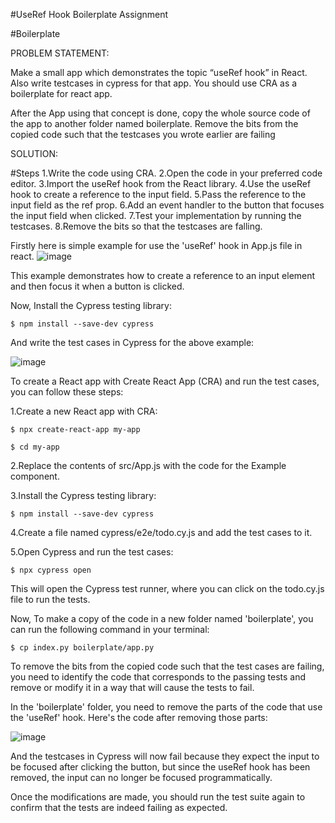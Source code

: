 #UseRef Hook Boilerplate Assignment

#Boilerplate

PROBLEM STATEMENT: 

Make a small app which demonstrates the topic “useRef hook” in React.
Also write testcases in cypress for that app. 
You should use CRA as a boilerplate for react app.

After the App using that concept is done, copy the whole source code of the app to another folder named boilerplate.
 Remove the bits from the copied code such that the testcases you wrote earlier are failing

SOLUTION:

#Steps
1.Write the code using CRA. 
2.Open the code in your preferred code editor.
3.Import the useRef hook from the React library.
4.Use the useRef hook to create a reference to the input field.
5.Pass the reference to the input field as the ref prop.
6.Add an event handler to the button that focuses the input field when clicked.
7.Test your implementation by running the testcases.
8.Remove the bits so that the testcases are falling.

Firstly here is simple example for use the  'useRef' hook in App.js file in react. 
![image](https://user-images.githubusercontent.com/85828386/218945518-35f768d3-e67a-45a3-8da4-95fd9494afd4.png)

This example demonstrates how to create a reference to an input element and then focus it when a button is clicked.

Now, Install the Cypress testing library:

	$ npm install --save-dev cypress

And write the test cases in Cypress for the above example:

![image](https://user-images.githubusercontent.com/85828386/218946829-87018211-128b-488e-8880-08ce13942b5a.png)


To create a React app with Create React App (CRA) and run the test cases, you can follow these steps:

1.Create a new React app with CRA:

 	$ npx create-react-app my-app

	$ cd my-app
	
2.Replace the contents of src/App.js with the code for the Example component.

3.Install the Cypress testing library:

	$ npm install --save-dev cypress

4.Create a file named cypress/e2e/todo.cy.js and add the test cases to it.

5.Open Cypress and run the test cases:

	$ npx cypress open
  
This will open the Cypress test runner, where you can click on the todo.cy.js file to run the tests.


Now, To make a copy of the code in a new folder named 'boilerplate', you can run the following command in your terminal:

	$ cp index.py boilerplate/app.py

To remove the bits from the copied code such that the test cases are failing, you need to identify the code that corresponds to the passing tests and remove or modify it in a way that will cause the tests to fail. 

In the 'boilerplate' folder, you need to remove the parts of the code that use the 'useRef' hook. Here's the code after removing those parts:

![image](https://user-images.githubusercontent.com/85828386/218949287-c9bca4e0-fc66-4f7c-8694-6a34441c17ef.png)


And the testcases in Cypress will now fail because they expect the input to be focused after clicking the button, but since the useRef hook has been removed, the input can no longer be focused programmatically.

Once the modifications are made, you should run the test suite again to confirm that the tests are indeed failing as expected.
